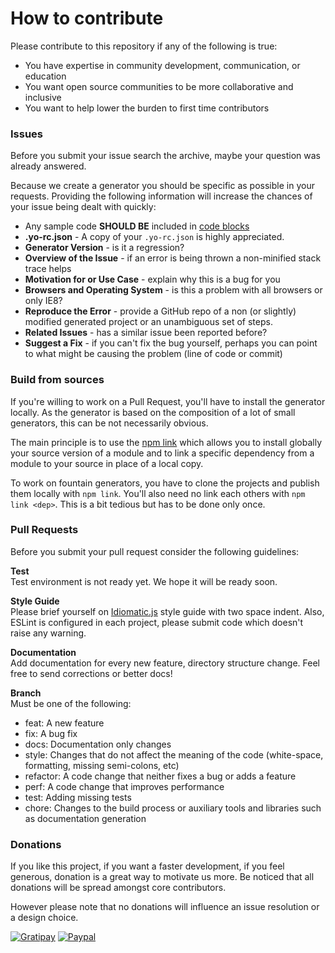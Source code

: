# How to contribute
Please contribute to this repository if any of the following is true:
* You have expertise in community development, communication, or education
* You want open source communities to be more collaborative and inclusive
* You want to help lower the burden to first time contributors

### Issues
Before you submit your issue search the archive, maybe your question was already answered.

Because we create a generator you should be specific as possible in your requests. Providing the following information will increase the chances of your issue being dealt with quickly:
* Any sample code **SHOULD BE** included in [code blocks](https://help.github.com/articles/github-flavored-markdown/#fenced-code-blocks)
* **.yo-rc.json** - A copy of your `.yo-rc.json` is highly appreciated.
* **Generator Version** - is it a regression?
* **Overview of the Issue** - if an error is being thrown a non-minified stack trace helps
* **Motivation for or Use Case** - explain why this is a bug for you
* **Browsers and Operating System** - is this a problem with all browsers or only IE8?
* **Reproduce the Error** - provide a GitHub repo of a non (or slightly) modified generated project or an unambiguous set of steps.
* **Related Issues** - has a similar issue been reported before?
* **Suggest a Fix** - if you can't fix the bug yourself, perhaps you can point to what might be
  causing the problem (line of code or commit)

### Build from sources
If you're willing to work on a Pull Request, you'll have to install the generator locally. As the generator is based on the composition of a lot of small generators, this can be not necessarily obvious.

The main principle is to use the [npm link](https://docs.npmjs.com/cli/link) which allows you to install globally your source version of a module and to link a specific dependency from a module to your source in place of a local copy.

To work on fountain generators, you have to clone the projects and publish them locally with `npm link`. You'll also need no link each others with `npm link <dep>`. This is a bit tedious but has to be done only once.

### Pull Requests
Before you submit your pull request consider the following guidelines:

**Test**  
Test environment is not ready yet. We hope it will be ready soon.

**Style Guide**  
Please brief yourself on [Idiomatic.js](https://github.com/rwldrn/idiomatic.js) style guide with two space indent. Also, ESLint is configured in each project, please submit code which doesn't raise any warning.

**Documentation**  
Add documentation for every new feature, directory structure change. Feel free to send corrections or better docs!

**Branch**  
Must be one of the following:

* feat: A new feature
* fix: A bug fix
* docs: Documentation only changes
* style: Changes that do not affect the meaning of the code (white-space, formatting, missing semi-colons, etc)
* refactor: A code change that neither fixes a bug or adds a feature
* perf: A code change that improves performance
* test: Adding missing tests
* chore: Changes to the build process or auxiliary tools and libraries such as documentation generation

### Donations

If you like this project, if you want a faster development, if you feel generous, donation is a great way to motivate us more. Be noticed that all donations will be spread amongst core contributors.

However please note that no donations will influence an issue resolution or a design choice.

[![Gratipay](http://img.shields.io/gratipay/Swiip.svg?style=flat)](https://gratipay.com/Swiip/)
[![Paypal](http://img.shields.io/badge/paypal-donate-yellow.svg?style=flat)](https://www.paypal.com/cgi-bin/webscr?cmd=_s-xclick&hosted_button_id=FWGV3KKGH2D4S)
